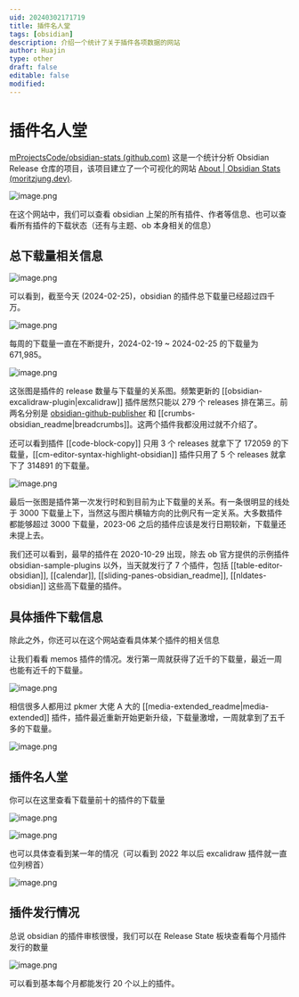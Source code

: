 ```yaml
---
uid: 20240302171719
title: 插件名人堂
tags: [obsidian]
description: 介绍一个统计了关于插件各项数据的网站
author: Huajin
type: other
draft: false
editable: false
modified: 
---
```


# 插件名人堂

[mProjectsCode/obsidian-stats (github.com)](https://github.com/mProjectsCode/obsidian-stats) 这是一个统计分析 Obsidian Release 仓库的项目，该项目建立了一个可视化的网站 [About | Obsidian Stats (moritzjung.dev)](https://www.moritzjung.dev/obsidian-stats/home/about/).

![image.png](https://cdn.pkmer.cn/images/20240302171942.png!pkmer)

在这个网站中，我们可以查看 obsidian 上架的所有插件、作者等信息、也可以查看所有插件的下载状态（还有与主题、ob 本身相关的信息）

## 总下载量相关信息

![image.png](https://cdn.pkmer.cn/images/20240302172429.png!pkmer)

可以看到，截至今天 (2024-02-25)，obsidian 的插件总下载量已经超过四千万。

![image.png](https://cdn.pkmer.cn/images/20240302172257.png!pkmer)

每周的下载量一直在不断提升，2024-02-19 ~ 2024-02-25 的下载量为 671,985。

![image.png](https://cdn.pkmer.cn/images/20240302172756.png!pkmer)

这张图是插件的 release 数量与下载量的关系图。频繁更新的 [[obsidian-excalidraw-plugin|excalidraw]] 插件居然只能以 279 个 releases 排在第三。前两名分别是 [obsidian-github-publisher](https://github.com/ObsidianPublisher/obsidian-github-publisher) 和 [[crumbs-obsidian_readme|breadcrumbs]]。这两个插件我都没用过就不介绍了。

还可以看到插件 [[code-block-copy]] 只用 3 个 releases 就拿下了 172059 的下载量，[[cm-editor-syntax-highlight-obsidian]] 插件只用了 5 个 releases 就拿下了 314891 的下载量。

![image.png](https://cdn.pkmer.cn/images/20240302173752.png!pkmer)

最后一张图是插件第一次发行时和到目前为止下载量的关系。有一条很明显的线处于 3000 下载量上下，当然这与图片横轴方向的比例尺有一定关系。大多数插件都能够超过 3000 下载量，2023-06 之后的插件应该是发行日期较新，下载量还未提上去。

我们还可以看到，最早的插件在 2020-10-29 出现，除去 ob 官方提供的示例插件 obsidian-sample-plugins 以外，当天就发行了 7 个插件，包括 [[table-editor-obsidian]], [[calendar]], [[sliding-panes-obsidian_readme]], [[nldates-obsidian]] 这些高下载量的插件。

## 具体插件下载信息

除此之外，你还可以在这个网站查看具体某个插件的相关信息

让我们看看 memos 插件的情况。发行第一周就获得了近千的下载量，最近一周也能有近千的下载量。

![image.png](https://cdn.pkmer.cn/images/20240302175119.png!pkmer)

相信很多人都用过 pkmer 大佬 A 大的 [[media-extended_readme|media-extended]] 插件，插件最近重新开始更新升级，下载量激增，一周就拿到了五千多的下载量。

![image.png](https://cdn.pkmer.cn/images/20240302175457.png!pkmer)

## 插件名人堂

你可以在这里查看下载量前十的插件的下载量

![image.png](https://cdn.pkmer.cn/images/20240302180104.png!pkmer)

![image.png](https://cdn.pkmer.cn/images/20240302180117.png!pkmer)

也可以具体查看到某一年的情况（可以看到 2022 年以后 excalidraw 插件就一直位列榜首）

![image.png](https://cdn.pkmer.cn/images/20240302180134.png!pkmer)

## 插件发行情况

总说 obsidian 的插件审核很慢，我们可以在 Release State 板块查看每个月插件发行的数量

![image.png](https://cdn.pkmer.cn/images/20240302180551.png!pkmer)

可以看到基本每个月都能发行 20 个以上的插件。

